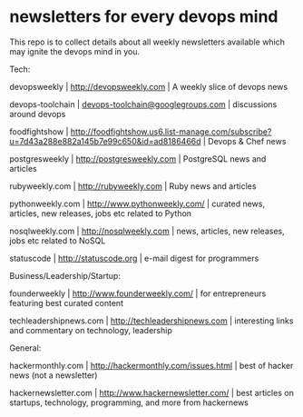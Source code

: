 newsletters for every devops mind
=================================

This repo is to collect details about all weekly newsletters available which may ignite the devops mind in you.

Tech:

devopsweekly | http://devopsweekly.com | A weekly slice of devops news

devops-toolchain | devops-toolchain@googlegroups.com | discussions around devops

foodfightshow | http://foodfightshow.us6.list-manage.com/subscribe?u=7d43a288e882a145b7e99c650&id=ad8186466d | Devops & Chef news

postgresweekly | http://postgresweekly.com |   PostgreSQL news and articles

rubyweekly.com | http://rubyweekly.com |  Ruby news and articles

pythonweekly.com | http://www.pythonweekly.com/ | curated news, articles, new releases, jobs etc related to Python

nosqlweekly.com | http://nosqlweekly.com | news, articles, new releases, jobs etc related to NoSQL

statuscode | http://statuscode.org | e-mail digest for programmers


Business/Leadership/Startup:

founderweekly | http://www.founderweekly.com/ | for entrepreneurs featuring best curated content

techleadershipnews.com | http://techleadershipnews.com | interesting links and commentary on technology, leadership

General:

hackermonthly.com | http://hackermonthly.com/issues.html | best of hacker news (not a newsletter)

hackernewsletter.com | http://www.hackernewsletter.com/ | best articles on startups, technology, programming, and more from hackernews
